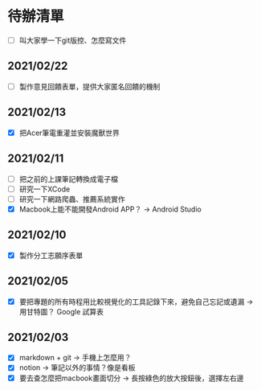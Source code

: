 # 待辦清單

+ [ ] 叫大家學一下git版控、怎麼寫文件

## 2021/02/22
+ [ ] 製作意見回饋表單，提供大家匿名回饋的機制

## 2021/02/13
+ [X] 把Acer筆電重灌並安裝魔獸世界
  
## 2021/02/11
+ [ ] 把之前的上課筆記轉換成電子檔
+ [ ] 研究一下XCode
+ [ ] 研究一下網路爬蟲、推薦系統實作
+ [X] Macbook上能不能開發Android APP？ -> Android Studio
  
## 2021/02/10
+ [X] 製作分工志願序表單
  
## 2021/02/05
+ [X] 要把專題的所有時程用比較視覺化的工具記錄下來，避免自己忘記或遺漏 -> 用甘特圖？ Google 試算表
  
## 2021/02/03
+ [X] markdown + git -> 手機上怎麼用？
+ [X] notion -> 筆記以外的事情？像是看板
+ [X] 要去查怎麼把macbook畫面切分
	-> 長按綠色的放大按鈕後，選擇左右邊
